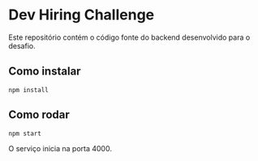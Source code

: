 # Dev Hiring Challenge

Este repositório contém o código fonte do backend desenvolvido para o desafio.

## Como instalar

`npm install`

## Como rodar

`npm start`

O serviço inicia na porta 4000.